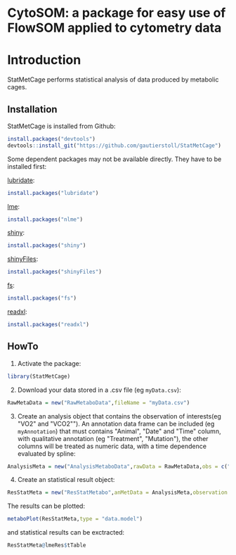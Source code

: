 CytoSOM: a package for easy use of FlowSOM applied to cytometry data
====================================================================
Introduction
==============
StatMetCage performs statistical analysis of data produced by metabolic cages.

## Installation

StatMetCage is installed from Github:
```R
install.packages("devtools")
devtools::install_git("https://github.com/gautierstoll/StatMetCage")
```

Some dependent packages may not be available directly. They have to be installed first:

[lubridate](https://lubridate.tidyverse.org/):
```R
install.packages("lubridate")
```
[lme](https://cran.r-project.org/web/packages/nlme/index.html):
```R
install.packages("nlme")
```
[shiny](https://cran.r-project.org/web/packages/shiny/index.html):
```R
install.packages("shiny")
```
[shinyFiles](https://cran.r-project.org/web/packages/shinyFiles/index.html):
```R
install.packages("shinyFiles")
```
[fs](https://cran.r-project.org/web/packages/fs/index.html):
```R
install.packages("fs")
```
[readxl](https://cran.r-project.org/web/packages/readxl/index.html):
```R
install.packages("readxl")
```

## HowTo
1. Activate the package:
```R
library(StatMetCage)
```
2. Download your data stored in a .csv file (eg `myData.csv`):
```R
RawMetaData = new("RawMetaboData",fileName = "myData.csv")
```
3. Create an analysis object that contains the observation of interests(eg "VO2" and "VCO2""). An annotation data frame can be included (eg `myAnnotation`) that must contains "Animal", "Date" and "Time" column, with qualitative annotation (eg "Treatment", "Mutation"), the other columns will be treated as numeric data, with a time dependence evaluated by spline:
```R
AnalysisMeta = new("AnalysisMetaboData",rawData = RawMetaData,obs = c("VO2","VCO2"),annotation = myAnnotation,annotGroups = c("Treatment","Mutation"))
```
4. Create an statistical result object:
```R
ResStatMeta = new("ResStatMetabo",anMetData = AnalysisMeta,observation = "VO2",model = "quadratic",group = "Treatment")
```

The results can be plotted:
```R
metaboPlot(ResStatMeta,type = "data.model")
```
and statistical results can be exctracted:
```R
ResStatMeta@lmeRes$tTable
```
```

